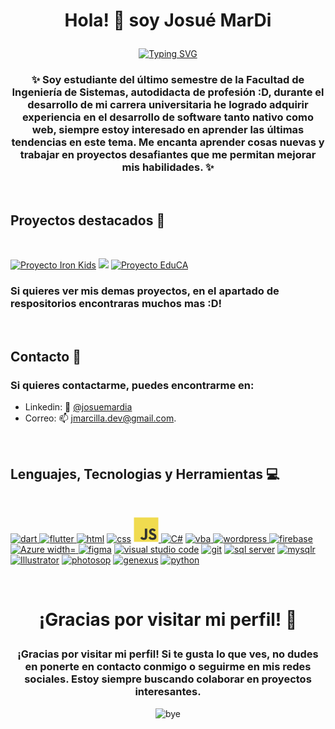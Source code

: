 # <p align = "center"> Hola! 👋 soy Josué MarDi</p>

<p align ="center">
 <a href="https://git.io/typing-svg"><img src="https://readme-typing-svg.herokuapp.com?font=Fira+Code&pause=1000&width=550&lines=Escribir+c%C3%B3digo+es+como+escribir+un+libro;una+vez+que+comienzas%2C+es+dif%C3%ADcil+detenerte." alt="Typing SVG" /></a>
</p>

### <p align = "center">✨ Soy estudiante del último semestre de la Facultad de Ingeniería de Sistemas, autodidacta de profesión :D, durante el desarrollo de mi carrera universitaria he logrado adquirir experiencia en el desarrollo de software tanto nativo como web, siempre estoy interesado en aprender las últimas tendencias en este tema. Me encanta aprender cosas nuevas y trabajar en proyectos desafiantes que me permitan mejorar mis habilidades. ✨</p>

</br>


## Proyectos destacados 🎯
<!--
![Desarrollo sostenible](https://img.shields.io/badge/-Desarrollo%20sostenible-orange)
![Proyectos innovadores](https://img.shields.io/badge/-Proyectos%20Innovadores-blue)
![De peru para el mundo](https://img.shields.io/badge/-De%20Perú%20para%20el%20mundo%20%3AD-red) -->
</br>

<!--proyectos-->

[![Proyecto Iron Kids](https://firebasestorage.googleapis.com/v0/b/iron-kids-36380.appspot.com/o/ReadmeProfile%2Fcard_ironkids.svg?alt=media&token=1924268b-4883-4bbb-a2ff-80269cc8767a)](https://github.com/josuemardia/Iron_kids)
<img src="htps://creazilla-store.fra1.digitaloceanspaces.com/emojis/43834/black-large-square-emoji-clipart-xl.png" width="20" heigth="10"/>
[![Proyecto EduCA](https://firebasestorage.googleapis.com/v0/b/iron-kids-36380.appspot.com/o/ReadmeProfile%2Fcard_educa.svg?alt=media&token=da8c0e62-ac7f-473c-a44e-6ab4961e93f0)](https://github.com/josuemardia/EduCA_Project_Flutter)

### Si quieres ver mis demas proyectos, en el apartado de respositorios encontraras muchos mas :D!

</br>

## Contacto 🤝

### Si quieres contactarme, puedes encontrarme en:
- Linkedin: 💼 [@josuemardia](https://www.linkedin.com/in/josuemardia/)
- Correo: 📫 jmarcilla.dev@gmail.com.

</br>

## Lenguajes, Tecnologias  y Herramientas 💻

</br>

<p>
<a href="https://dart.dev" target="_blank" rel="noreferrer"> <img src="https://www.vectorlogo.zone/logos/dartlang/dartlang-icon.svg" alt="dart" width="40" height="40"/> </a>
<a href="https://flutter.dev" target="_blank" rel="noreferrer"> <img src="https://www.vectorlogo.zone/logos/flutterio/flutterio-icon.svg" alt="flutter" width="40" height="40"/> </a>
<a href="https://developer.mozilla.org/es/docs/Web/HTML" target="_blank" rel="noreferrer"> <img src="https://upload.wikimedia.org/wikipedia/commons/6/61/HTML5_logo_and_wordmark.svg" alt="html" width="40" height="40"/></a>
<a href="https://developer.mozilla.org/es/docs/Web/CSS" target="_blank" rel="noreferrer"> <img src="https://upload.wikimedia.org/wikipedia/commons/d/d5/CSS3_logo_and_wordmark.svg" alt="css" width="40" height="40"/></a>
<a href="https://developer.mozilla.org/en-US/docs/Web/JavaScript" target="_blank" rel="noreferrer"> <img src="https://raw.githubusercontent.com/devicons/devicon/master/icons/javascript/javascript-original.svg" alt="javascript" width="40" height="40"/> </a>
<a href="https://learn.microsoft.com/es-es/dotnet/csharp/" target="_blank" rel="noreferrer"> <img src="https://cdn.worldvectorlogo.com/logos/c--4.svg" alt="C#" width="40" height="40"/></a>
<a href="https://learn.microsoft.com/es-es/office/vba/library-reference/concepts/getting-started-with-vba-in-office" target="_blank" rel="noreferrer"> <img src="https://wyday.com/images/lm/langs/vba.1.svg" alt="vba" width="40" height="40"/> </a> 
<a href="https://wordpress.com/es/" target="_blank" rel="noreferrer"> <img src="https://cdn.worldvectorlogo.com/logos/wordpress-blue.svg" alt="wordpress" width="40" height="40"/> </a> 
<a href="https://firebase.google.com/" target="_blank" rel="noreferrer"> <img src="https://www.vectorlogo.zone/logos/firebase/firebase-icon.svg" alt="firebase" width="40" height="40"/> </a>
<a href="https://azure.microsoft.com/es-es" target="_blank" rel="noreferrer"> <img src="https://upload.wikimedia.org/wikipedia/commons/f/fa/Microsoft_Azure.svg" alt="Azure width="40" height="40"/> </a>
<a href="https://www.figma.com" target="_blank" rel="noreferrer"> <img src="https://upload.wikimedia.org/wikipedia/commons/3/33/Figma-logo.svg" alt="figma" width="40" height="40"/></a>
<a href="https://code.visualstudio.com" target="_blank" rel="noreferrer"> <img src="https://upload.wikimedia.org/wikipedia/commons/9/9a/Visual_Studio_Code_1.35_icon.svg" alt="visual studio code" width="40" height="40"/></a>
<a href="https://git-scm.com" target="_blank" rel="noreferrer"> <img src="https://upload.wikimedia.org/wikipedia/commons/3/3f/Git_icon.svg" alt="git" width="40" height="40"/></a>
<a href="https://www.microsoft.com/es-es/sql-server" target="_blank" rel="noreferrer"> <img src="https://www.svgrepo.com/show/303229/microsoft-sql-server-logo.svg" alt="sql server" width="40" height="40"/></a>
<a href="https://www.mysql.com" target="_blank" rel="noreferrer"> <img src="https://www.vectorlogo.zone/logos/mysql/mysql-official.svg" alt="mysqlr" width="40" height="40"/></a>
<a href="https://www.adobe.com/pe/products/illustrator.html" target="_blank" rel="noreferrer"> <img src="https://upload.wikimedia.org/wikipedia/commons/f/fb/Adobe_Illustrator_CC_icon.svg" alt="Illustrator" width="40" height="40"/></a>
<a href="https://www.adobe.com/products/photoshop.html" target="_blank" rel="noreferrer"> <img src="https://upload.wikimedia.org/wikipedia/commons/a/af/Adobe_Photoshop_CC_icon.svg" alt="photosop" width="40" height="40"/></a>
<a href="https://www.genexus.com" target="_blank" rel="noreferrer"> <img src="https://www.k2btools.com/media/k2btools/media/images/icon_distribuidor-genexus-1.svg" alt="genexus" width="40" height="40"/></a>
 <a href="https://www.python.org" target="_blank" rel="noreferrer"> <img src="https://upload.wikimedia.org/wikipedia/commons/c/c3/Python-logo-notext.svg" alt="python" width="40" height="40"/></a>
</p>

 </br>
 
 # <p align= "center"> ¡Gracias por visitar mi perfil! 👋  </p>
 
### <p align= "center"> ¡Gracias por visitar mi perfil! Si te gusta lo que ves, no dudes en ponerte en contacto conmigo o seguirme en mis redes sociales. Estoy siempre buscando colaborar en proyectos interesantes. </p>
 
<p align="center"><img src="https://gifdb.com/images/high/harry-potter-waving-goodbye-mcdz9iyl5k5vc7lz.gif" alt="bye" width ="500" /></p>
 
 
<!--
 **josuemardia/josuemardia** is a ✨ _special_ ✨ repository because its `README.md` (this file) appears on your GitHub profile.

Here are some ideas to get you started:

- 🔭 I’m currently working on ...
- 🌱 I’m currently learning ...
- 👯 I’m looking to collaborate on ...
- 🤔 I’m looking for help with ...
- 💬 Ask me about ...
- 📫 How to reach me: ...
- 😄 Pronouns: ...
- ⚡ Fun fact: ...
-->

